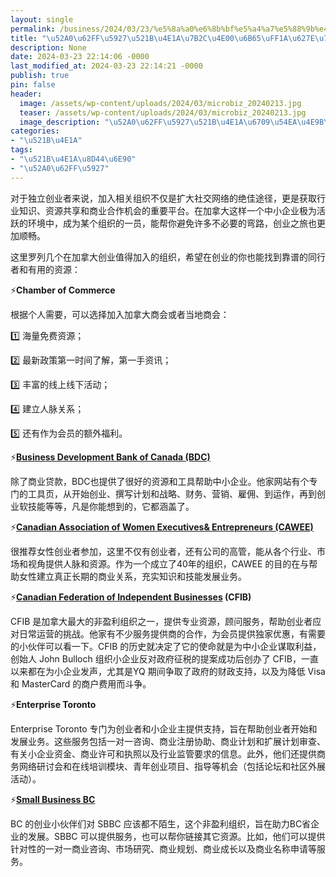 ```yaml
---
layout: single
permalink: /business/2024/03/23/%e5%8a%a0%e6%8b%bf%e5%a4%a7%e5%88%9b%e4%b8%9a%e7%ac%ac%e4%b8%80%e6%ad%a5%ef%bc%9a%e6%89%be%e7%bb%84%e7%bb%87/
title: "\u52A0\u62FF\u5927\u521B\u4E1A\u7B2C\u4E00\u6B65\uFF1A\u627E\u7EC4\u7EC7"
description: None
date: 2024-03-23 22:14:06 -0000
last_modified_at: 2024-03-23 22:14:21 -0000
publish: true
pin: false
header:
  image: /assets/wp-content/uploads/2024/03/microbiz_20240213.jpg
  teaser: /assets/wp-content/uploads/2024/03/microbiz_20240213.jpg
  image_description: "\u52A0\u62FF\u5927\u521B\u4E1A\u6709\u54EA\u4E9B\u7EC4\u7EC7\u53EF\u4EE5\u83B7"
categories:
- "\u521B\u4E1A"
tags:
- "\u521B\u4E1A\u8D44\u6E90"
- "\u52A0\u62FF\u5927"
---
```

对于独立创业者来说，加入相关组织不仅是扩大社交网络的绝佳途径，更是获取行业知识、资源共享和商业合作机会的重要平台。在加拿大这样一个中小企业极为活跃的环境中，成为某个组织的一员，能帮你避免许多不必要的弯路，创业之旅也更加顺畅。

这里罗列几个在加拿大创业值得加入的组织，希望在创业的你也能找到靠谱的同行者和有用的资源：

⚡**Chamber of Commerce**

根据个人需要，可以选择加入加拿大商会或者当地商会：

1️⃣ 海量免费资源；

2️⃣ 最新政策第一时间了解，第一手资讯；

3️⃣ 丰富的线上线下活动；

4️⃣ 建立人脉关系；

5️⃣ 还有作为会员的额外福利。

⚡**[Business Development Bank of Canada (BDC)](https://www.bdc.ca/en)**

除了商业贷款，BDC也提供了很好的资源和工具帮助中小企业。他家网站有个专门的工具页，从开始创业、撰写计划和战略、财务、营销、雇佣、到运作，再到创业软技能等等，凡是你能想到的，它都涵盖了。

⚡**[Canadian Association of Women Executives& Entrepreneurs (CAWEE)](https://cawee.net)**

很推荐女性创业者参加，这里不仅有创业者，还有公司的高管，能从各个行业、市场和视角提供人脉和资源。作为一个成立了40年的组织，CAWEE 的目的在与帮助女性建立真正长期的商业关系，充实知识和技能发展业务。

⚡**[Canadian Federation of Independent Businesses](https://www.cfib-fcei.ca/en/) (CFIB)**

CFIB 是加拿大最大的非盈利组织之一，提供专业资源，顾问服务，帮助创业者应对日常运营的挑战。他家有不少服务提供商的合作，为会员提供独家优惠，有需要的小伙伴可以看一下。CFIB 的历史就决定了它的使命就是为中小企业谋取利益，创始人 John Bulloch 组织小企业反对政府征税的提案成功后创办了 CFIB，一直以来都在为小企业发声，尤其是YQ 期间争取了政府的财政支持，以及为降低 Visa 和 MasterCard 的商户费用而斗争。

⚡**Enterprise Toronto**

Enterprise Toronto 专门为创业者和小企业主提供支持，旨在帮助创业者开始和发展业务。这些服务包括一对一咨询、商业注册协助、商业计划和扩展计划审查、有关小企业资金、商业许可和执照以及行业监管要求的信息。此外，他们还提供商务网络研讨会和在线培训模块、青年创业项目、指导等机会（包括论坛和社区外展活动）。

⚡**[Small Business BC](https://smallbusinessbc.ca)**

BC 的创业小伙伴们对 SBBC 应该都不陌生，这个非盈利组织，旨在助力BC省企业的发展。SBBC 可以提供服务，也可以帮你链接其它资源。比如，他们可以提供针对性的一对一商业咨询、市场研究、商业规划、商业成长以及商业名称申请等服务。
